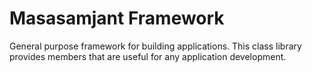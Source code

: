 # Masasamjant Framework
General purpose framework for building applications. This class library provides members that are useful for any application development.
